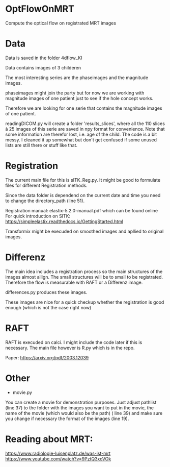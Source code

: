 # OptFlowOnMRT
Compute the optical flow on registrated MRT images

# Data

Data is saved in the folder 4dflow_KI

Data contains images of 3 childeren

The most interesting series are the phaseimages and the magnitude images.

phaseimages might join the party but for now we are working with magnitude images of one patient just to
see if the hole concept works.

Therefore we are looking for one serie that contains the magnitude images of one patient.

readingDICOM.py will create a folder 'results_slices', where all the 110 slices à 25 images of this serie are saved in npy format for convenience. Note that some information are therefor lost, i.e. age of the child. The code is a bit messy. I cleaned it up somewhat but don't get confused if some unused lists are still there or stuff like that.

# Registration

The current main file for this is sITK_Reg.py. It might be good to formulate files for different Registration methods. 

Since the data folder is dependend on the current date and time you need to change the directory_path (line 51).

Registration manual: elastix-5.2.0-manual.pdf which can be found online
For quick introduction on SITK: https://simpleelastix.readthedocs.io/GettingStarted.html

Transformix might be execuded on smoothed images and apllied to original images.



# Differenz 

The main idea includes a registration process so the main structures of the images almost allign. The small structures will be to small to be registrated. Therefore the flow is measurable with RAFT or a Differenz image. 

differences.py produces these images. 

These images are nice for a quick checkup whether the registration is good enough (which is not the case right now)

# RAFT

RAFT is execuded on calci. I might include the code later if this is necessary. 
The main file however is R.py which is in the repo.

Paper: https://arxiv.org/pdf/2003.12039

# Other

+ movie.py

You can create a movie for demonstration purposes. Just adjust pathlist (line 37) to the folder with the images you want to put in the movie, the name of the movie (which would also be the path) ( line 39) and 
make sure you change if necessary the format of the images (line 19).

# Reading about MRT:
https://www.radiologie-luisenplatz.de/was-ist-mrt
https://www.youtube.com/watch?v=9PztQ3xoVOk